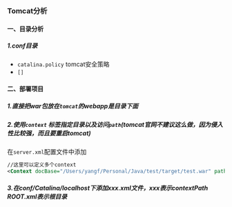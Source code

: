 ### Tomcat分析



#### 一、目录分析



##### 1.conf目录

- `catalina.policy` tomcat安全策略
- `[]`







#### 二、部署项目

##### 1.直接把war包放在`tomcat`的webapp是目录下面



##### 2.使用`context` 标签指定目录以及访问`path`(tomcat官网不建议这么做，因为侵入性比较强，而且要重启tomcat)

在`server.xml`配置文件中添加 

 ```xml
//这里可以定义多个context
<Context docBase="/Users/yangf/Personal/Java/test/target/test.war" path="reloadable="true"/>

 ```

##### 3.在conf/Catalina/localhost下添加xxx.xml文件，xxx表示contextPath ROOT.xml表示根目录

